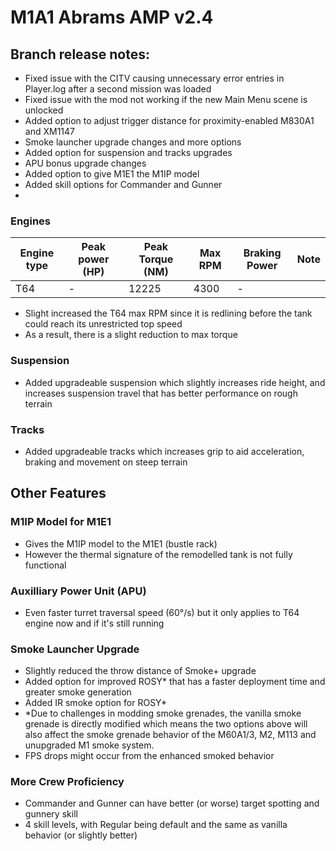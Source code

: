 # M1A1 Abrams AMP v2.4

## Branch release notes:
<p>
	<ul> 
		<li>Fixed issue with the CITV causing unnecessary error entries in Player.log after a second mission was loaded</li>
		<li>Fixed issue with the mod not working if the new Main Menu scene is unlocked</li>
		<li>Added option to adjust trigger distance for proximity-enabled M830A1 and XM1147</li>
		<li>Smoke launcher upgrade changes and more options</li>
		<li>Added option for suspension and tracks upgrades</li>
		<li>APU bonus upgrade changes</li>
		<li>Added option to give M1E1 the M1IP model</li>
		<li>Added skill options for Commander and Gunner</li>
		<li></li>
	</ul>
</p>

### Engines
| Engine type  | Peak power (HP) | Peak Torque (NM) | Max RPM | Braking Power | Note |
| ------------- | ------------- | ------------- | ------------- | ------------- | ------------- | 
| T64 | - | 12225 | 4300 | - |  | 
<p>
	<ul> 
		<li>Slight increased the T64 max RPM since it is redlining before the tank could reach its unrestricted top speed</li>
		<li>As a result, there is a slight reduction to max torque</li>
	</ul>
</p>


### Suspension
<p>
	<ul> 
		<li>Added upgradeable suspension which slightly increases ride height, and increases suspension travel that has better performance on rough terrain </li>
	</ul>
</p>


### Tracks
<p>
	<ul> 
		<li>Added upgradeable tracks which increases grip to aid acceleration, braking and movement on steep terrain</li>
	</ul>
</p>

## Other Features
### M1IP Model for M1E1
<p>
	<ul> 
		<li>Gives the M1IP model to the M1E1 (bustle rack)</li>
		<li>However the thermal signature of the remodelled tank is not fully functional</li>
	</ul>
</p>

### Auxilliary Power Unit (APU)
<p>
	<ul> 
		<li>Even faster turret traversal speed (60°/s) but it only applies to T64 engine now and if it's still running</li>
	</ul>
</p>

### Smoke Launcher Upgrade
<p>
	<ul> 
		<li>Slightly reduced the throw distance of Smoke+ upgrade</li>
		<li>Added option for improved ROSY* that has a faster deployment time and greater smoke generation</li>
		<li>Added IR smoke option for ROSY*</li>
		<li>*Due to challenges in modding smoke grenades, the vanilla smoke grenade is directly modified which means the two options above will also affect the smoke grenade behavior of the M60A1/3, M2, M113 and unupgraded M1 smoke system.</li>
		<li>FPS drops might occur from the enhanced smoked behavior</li>
	</ul>
</p>

### More Crew Proficiency
<p>
	<ul> 
		<li>Commander and Gunner can have better (or worse) target spotting and gunnery skill</li>
		<li>4 skill levels, with Regular being default and the same as vanilla behavior (or slightly better)</li>
	</ul>
</p>

